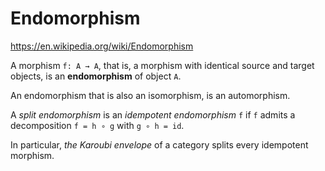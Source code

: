 # Endomorphism

https://en.wikipedia.org/wiki/Endomorphism

A morphism `f: A → A`, that is, a morphism with identical source and target objects, is an **endomorphism** of object `A`.

An endomorphism that is also an isomorphism, is an automorphism.


A *split endomorphism* is an *idempotent endomorphism* `f` if `f` admits a decomposition `f = h ∘ g` with `g ∘ h = id`.

In particular, *the Karoubi envelope* of a category splits every idempotent morphism.
